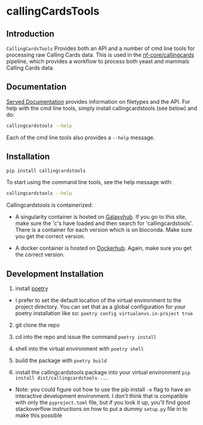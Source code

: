 # callingCardsTools

## Introduction

`CallingCardsTools` Provides both an API and a number of cmd line tools 
for processing raw Calling Cards data. This is used in the 
[nf-core/callingcards](https://github.com/nf-core/callingcards) pipeline, 
which provides a workflow to process both yeast and mammals Calling Cards data.

## Documentation

[Served Documentation](https://cmatkhan.github.io/callingCardsTools/) provides 
information on filetypes and the API. For help with the cmd line tools, 
simply install callingcardstools (see below) and do:

```bash
callingcardstools --help
```

Each of the cmd line tools also provides a `--help` message.

## Installation

```bash
pip install callingcardstools
```

To start using the command line tools, see the help message with:

```bash
callingcardstools --help
```

Callingcardstools is containerized:

- A singularity container is hosted on
  [Galaxyhub](https://depot.galaxyproject.org/singularity/). If you go to this
  site, make sure the 'c's have loaded and then search for 'callingcardstools'.
  There is a container for each version which is on bioconda. Make sure you get
  the correct version.

- A docker container is hosted on
  [Dockerhub](https://quay.io/repository/biocontainers/callingcardstools).
  Again, make sure you get the correct version.

## Development Installation

1. install [poetry](https://python-poetry.org/)

- I prefer to set the default location of the virtual environment to the
  project directory. You can set that as a global configuration for your
  poetry installation like so: `poetry config virtualenvs.in-project true`

2. git clone the repo

3. cd into the repo and issue the command `poetry install`

4. shell into the virtual environment with `poetry shell`

5. build the package with `poetry build`

6. install the callingcardstools package into your virtual environment
  `pip install dist/callingcardstools-...`
  - Note: you could figure out how to use the pip install `-e` flag to 
  have an interactive development environment. I don't think that is compatible 
  with only the `pyproject.toml` file, but if you look it up, you'll find good 
  stackoverflow instructions on how to put a dummy `setup.py` file in to make 
  this possible
